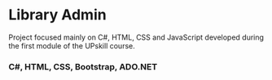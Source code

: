 # Library Admin
Project focused mainly on C#, HTML, CSS and JavaScript developed during the first module of the UPskill course.
### C#, HTML, CSS, Bootstrap, ADO.NET
 
